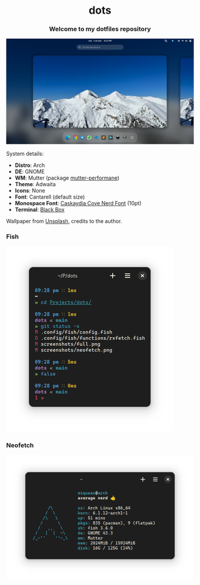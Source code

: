 <div align="center">
  <h1>dots</h1>
  <h3>Welcome to my dotfiles repository</h3>
</div>

![](screenshots/full.png)

System details:

  * __Distro__: Arch
  * __DE__: GNOME
  * __WM__: Mutter (package [mutter-performane](https://aur.archlinux.org/packages/mutter-performance))
  * __Theme__: Adwaita
  * __Icons__: None
  * __Font__: Cantarell (default size)
  * __Monospace Font__: [Caskaydia Cove Nerd Font](https://archlinux.org/packages/community/any/otf-cascadia-code-nerd/) (10pt)
  * __Terminal__: [Black Box](https://flathub.org/apps/details/com.raggesilver.BlackBox)

Wallpaper from [Unsplash](https://unsplash.com/es/fotos/R6me1o4eWxg), credits to the author.

### Fish

![](screenshots/fish.png)

### Neofetch

![](screenshots/neofetch.png)